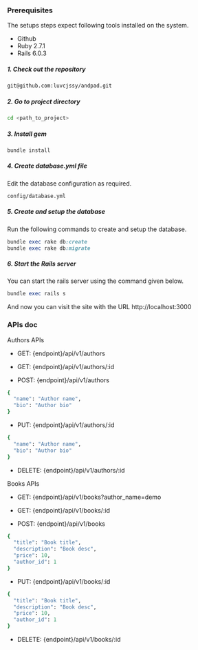 ### Prerequisites

The setups steps expect following tools installed on the system.

- Github
- Ruby 2.7.1
- Rails 6.0.3

##### 1. Check out the repository

```bash
git@github.com:luvcjssy/andpad.git
```

##### 2. Go to project directory

```bash
cd <path_to_project>
```

##### 3. Install gem
```bash
bundle install
```

##### 4. Create database.yml file

Edit the database configuration as required.

```bash
config/database.yml
```

##### 5. Create and setup the database

Run the following commands to create and setup the database.

```ruby
bundle exec rake db:create
bundle exec rake db:migrate
```

##### 6. Start the Rails server

You can start the rails server using the command given below.

```ruby
bundle exec rails s
```

And now you can visit the site with the URL http://localhost:3000

### APIs doc

Authors APIs

- GET: {endpoint}/api/v1/authors

- GET: {endpoint}/api/v1/authors/:id

- POST: {endpoint}/api/v1/authors

```ruby
{
  "name": "Author name",
  "bio": "Author bio"
}
```

- PUT: {endpoint}/api/v1/authors/:id

```ruby
{
  "name": "Author name",
  "bio": "Author bio"
}
```

- DELETE: {endpoint}/api/v1/authors/:id

Books APIs

- GET: {endpoint}/api/v1/books?author_name=demo

- GET: {endpoint}/api/v1/books/:id

- POST: {endpoint}/api/v1/books

```ruby
{
  "title": "Book title",
  "description": "Book desc",
  "price": 10,
  "author_id": 1
}
```

- PUT: {endpoint}/api/v1/books/:id

```ruby
{
  "title": "Book title",
  "description": "Book desc",
  "price": 10,
  "author_id": 1
}
```

- DELETE: {endpoint}/api/v1/books/:id